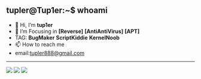 ## tupler@Tup1er:~$ whoami
- 👋 Hi, I’m **tup1er**
- 🌱 I’m Focusing in **[Reverse]** **[AntiAntiVirus]** **[APT]**
- TAG: **BugMaker** **ScriptKiddie** **KernelNoob**
- 📫 How to reach me 
- email:tupler888@gmail.com
----------------------------------------------------------------
<img src="https://github-readme-streak-stats.herokuapp.com/?user=Tupler&theme=light" />
<img src="https://github-readme-stats.vercel.app/api?username=Tupler&show_icons=true&hide_border=false&count_private=false&include_all_commits=true" />
<!---
Tupler/Tupler is a ✨ special ✨ repository because its `README.md` (this file) appears on your GitHub profile.
You can click the Preview link to take a look at your changes.
--->
<img src="https://profile-counter.glitch.me/Tupler/count.svg" />
